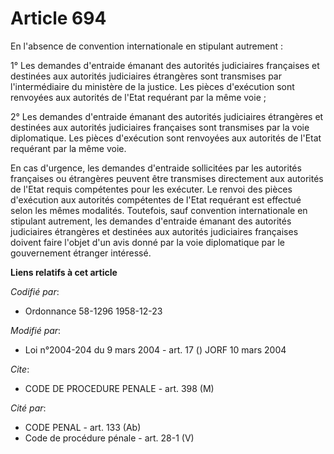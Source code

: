 # Article 694

En l'absence de convention internationale en stipulant autrement :

1° Les demandes d'entraide émanant des autorités judiciaires françaises et destinées aux autorités judiciaires étrangères
sont transmises par l'intermédiaire du ministère de la justice. Les pièces d'exécution sont renvoyées aux autorités de l'Etat
requérant par la même voie ;

2° Les demandes d'entraide émanant des autorités judiciaires étrangères et destinées aux autorités judiciaires françaises
sont transmises par la voie diplomatique. Les pièces d'exécution sont renvoyées aux autorités de l'Etat requérant par la même
voie.

En cas d'urgence, les demandes d'entraide sollicitées par les autorités françaises ou étrangères peuvent être transmises
directement aux autorités de l'Etat requis compétentes pour les exécuter. Le renvoi des pièces d'exécution aux autorités
compétentes de l'Etat requérant est effectué selon les mêmes modalités. Toutefois, sauf convention internationale en
stipulant autrement, les demandes d'entraide émanant des autorités judiciaires étrangères et destinées aux autorités
judiciaires françaises doivent faire l'objet d'un avis donné par la voie diplomatique par le gouvernement étranger intéressé.

**Liens relatifs à cet article**

_Codifié par_:

  - Ordonnance 58-1296 1958-12-23

_Modifié par_:

  - Loi n°2004-204 du 9 mars 2004 - art. 17 () JORF 10 mars 2004

_Cite_:

  - CODE DE PROCEDURE PENALE - art. 398 (M)

_Cité par_:

  - CODE PENAL - art. 133 (Ab)
  - Code de procédure pénale - art. 28-1 (V)
